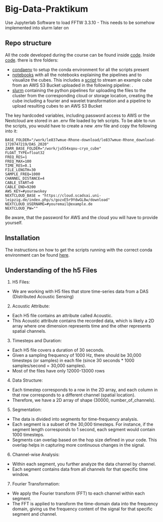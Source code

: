 # Big-Data-Praktikum

Use Jupyterlab Software to load FFTW 3.3.10
    - This needs to be somehow implemented into slurm later on
    
## Repo structure
All the code developed during the course can be found inside [code](./code/).
Inside [code](./code/). there is thre folders:

- [condaenv](./code/condaenv/) to setup the conda environment for all the scripts present
- [notebooks](./code/notebooks) with all the notebooks explaining the pipelines and to visualize the cubes. This includes a [script](./code/notebooks/AWS_streaming.ipynb) to stream an example cube from an AWS S3 Bucket uploaded in the following pipeline: .
- [slurm](./code/slurm/) containing the python pipelines for uploading the files to the cluster from the corresponding cloud or storage location, creating the cube including a fourier and wavelet transformation and a pipeline to upload resulting cubes to an AWS S3 Bucket

The key hardcoded variables, including password access to AWS or the Nextcloud are stored in an .env file loaded by teh scripts. To be able to run the scripts, you would have to create a new .env file and copy the following into it:

```
BASE_FOLDER="/work/le837wmue-Rhone-download/le837wmue-Rhone_download-1720747219/DAS_2020"
ZARR_BASE_FOLDER="/work/ju554xqou-cryo_cube"
FLOAT_TYPE=float32
FREQ_RES=1
FREQ_MAX=100
TIME_RES=0.1
FILE_LENGTH=30
SAMPLE_FREQ=1000
CHANNEL_DISTANCE=4
CABLE_START=0
CABLE_END=9200
AWS_KEY=#yourawskey
NEXTCLOUD_BASE = "https://cloud.scadsai.uni-leipzig.de/index.php/s/gozxE5r9YdwGL8w/download"
NEXTCLOUD_USERNAME=#youremail@example.de
NEXTCLOUD_PW=""
```

Be aware, that the password for AWS and the cloud you will have to provide yourself.

## Installation
The instructions on how to get the scripts running with the correct conda environment can be found [here](./code/condaenv).

## Understanding of the h5 Files

1. H5 Files:

- We are working with H5 files that store time-series data from a DAS (Distributed Acoustic Sensing)

2. Acoustic Attribute:

- Each H5 file contains an attribute called Acoustic.
- This Acoustic attribute contains the recorded data, which is likely a 2D array where one dimension represents time and the other represents spatial channels.

3. Timesteps and Duration:

- Each H5 file covers a duration of 30 seconds.
- Given a sampling frequency of 1000 Hz, there should be 30,000 timesteps (or samples) in each file (since 30 seconds * 1000 samples/second = 30,000 samples).
- Most of the files have only 12000-13000 rows

4. Data Structure:

- Each timestep corresponds to a row in the 2D array, and each column in that row corresponds to a different channel (spatial location).
- Therefore, we have a 2D array of shape (30000, number_of_channels).

5. Segmentation:

- The data is divided into segments for time-frequency analysis.
- Each segment is a subset of the 30,000 timesteps. For instance, if the segment length corresponds to 1 second, each segment would contain 1000 timesteps.
- Segments can overlap based on the hop size defined in your code. This overlap helps in capturing more continuous changes in the signal.

6. Channel-wise Analysis:

- Within each segment, you further analyze the data channel by channel.
- Each segment contains data from all channels for that specific time window.

7. Fourier Transformation:

- We apply the Fourier transform (FFT) to each channel within each segment.
- The FFT is applied to transform the time-domain data into the frequency domain, giving us the frequency content of the signal for that specific segment and channel.